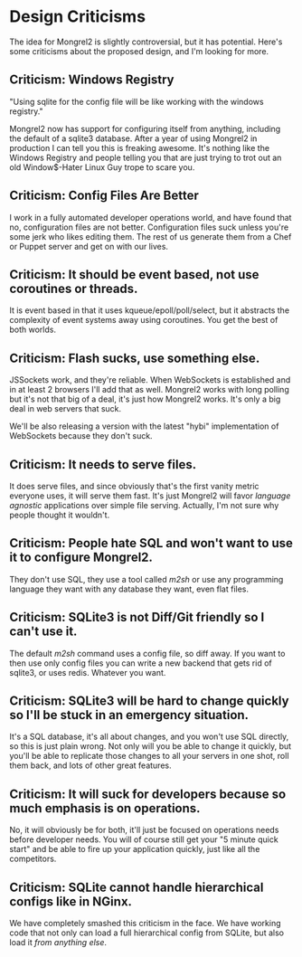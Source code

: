 Design Criticisms
=================

The idea for Mongrel2 is slightly controversial, but it has potential.  Here's
some criticisms about the proposed design, and I'm looking for more.


Criticism: Windows Registry
---------------------------

"Using sqlite for the config file will be like working with the windows registry."

Mongrel2 now has support for configuring itself from anything, including the
default of a sqlite3 database.  After a year of using Mongrel2 in production I can
tell you this is freaking awesome.  It's nothing like the Windows Registry and 
people telling you that are just trying to trot out an old Window$-Hater Linux
Guy trope to scare you.


Criticism: Config Files Are Better
----------------------------------

I work in a fully automated developer operations world, and have found
that no, configuration files are not better.  Configuration files suck
unless you're some jerk who likes editing them.  The rest of us generate
them from a Chef or Puppet server and get on with our lives.


Criticism: It should be event based, not use coroutines or threads.
-------------------------------------------------------------------

It is event based in that it uses kqueue/epoll/poll/select, but it abstracts
the complexity of event systems away using coroutines.  You get the best of
both worlds.


Criticism: Flash sucks, use something else.
--------------------------------

JSSockets work, and they're reliable.  When WebSockets is established and in at
least 2 browsers I'll add that as well.  Mongrel2 works with long polling but
it's not that big of a deal, it's just how Mongrel2 works.  It's only a big
deal in web servers that suck.

We'll be also releasing a version with the latest "hybi" implementation of 
WebSockets because they don't suck.

Criticism: It needs to serve files.
------------------------

It does serve files, and since obviously that's the first vanity metric
everyone uses, it will serve them fast.  It's just Mongrel2 will favor
*language agnostic* applications over simple file serving.  Actually, I'm
not sure why people thought it wouldn't.


Criticism: People hate SQL and won't want to use it to configure Mongrel2.
--------------------------------------------------------------

They don't use SQL, they use a tool called *m2sh* or use any programming language
they want with any database they want, even flat files.


Criticism: SQLite3 is not Diff/Git friendly so I can't use it.
--------------------------------------------------

The default *m2sh* command uses a config file, so diff away.  If you want to
then use only config files you can write a new backend that gets rid of 
sqlite3, or uses redis.  Whatever you want.

Criticism: SQLite3 will be hard to change quickly so I'll be stuck in an emergency situation.
--------

It's a SQL database, it's all about changes, and you won't use SQL directly,
so this is just plain wrong.  Not only will you be able to change it
quickly, but you'll be able to replicate those changes to all your
servers in one shot, roll them back, and lots of other great features.


Criticism: It will suck for developers because so much emphasis is on operations.
--------

No, it will obviously be for both, it'll just be focused on operations needs
before developer needs.  You will of course still get your "5 minute quick
start" and be able to fire up your application quickly, just like all the
competitors.

Criticism: SQLite cannot handle hierarchical configs like in NGinx.
--------------------------------------------------------

We have completely smashed this criticism in the face.  We have working
code that not only can load a full hierarchical config from SQLite, but
also load it *from anything else*.


